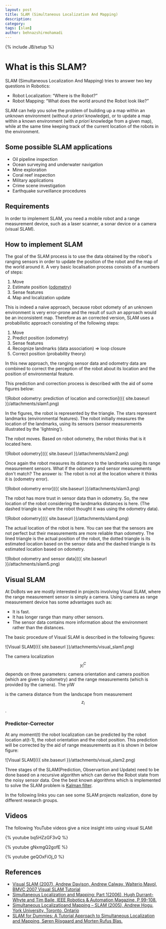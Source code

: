 ```yaml
---
layout: post
title: SLAM (Simultaneous Localization And Mapping)
description: 
category: 
tags: [slam]
author: behnazshirmohamadi
---
```

{% include JB/setup %}

# What is this SLAM?

SLAM (Simultaneous Localization And Mapping) tries to answer two key questions
in Robotics:

  * Robot Localization: “Where is the Robot?”
  * Robot Mapping: “What does the world around the Robot look like?”

SLAM can help you solve the problem of building up a map within an unknown
environment (without _a priori_ knowledge), or to update a map within a known
environment (with _a priori_ knowledge from a given map), while at the same
time keeping track of the current location of the robots in the environment.

## Some possible SLAM applications

  * Oil pipeline inspection
  * Ocean surveying and underwater navigation
  * Mine exploration
  * Coral reef inspection
  * Military applications
  * Crime scene investigation
  * Earthquake surveillance procedures

## Requirements

In order to implement SLAM, you need a mobile robot and a range measurement
device, such as a laser scanner, a sonar device or a camera (visual SLAM).

## How to implement SLAM

The goal of the SLAM process is to use the data obtained by the robot's
ranging sensors in order to update the position of the robot and the map of
the world around it. A very basic localisation process consists of a numbers
of steps:

  1. Move 
  2. Estimate position ([odometry](http://en.wikipedia.org/wiki/Odometry)) 
  3. Sense features 
  4. Map and localization update

This is indeed a naive approach, because robot odomety of an unknown
environment is very error-prone and the result of such an approach would be an
inconsistent map. Therefore as an corrected version, SLAM uses a probabilistic
approach consisting of the following steps:

  1. Move 
  2. Predict position (odometry) 
  3. Sense features 
  4. Recognize landmarks (data association) ⇒ loop closure 
  5. Correct position (probability theory)

In this new approach, the ranging sensor data and odometry data are combined
to correct the perception of the robot about its location and the position of
environmental feature.

This prediction and correction process is described with the aid of some
figures below:

![Robot odometry: prediction of location and correction]({{ site.baseurl }}/attachments/slam1.png)

In the figures, the robot is represented by the triangle. The stars represent
landmarks (environmental features). The robot initially measures the location
of the landmarks, using its sensors (sensor measurements illustrated by the 'lightning').

The robot moves. Based on robot odometry, the robot thinks that is it located
here.

![Robot odometry]({{ site.baseurl }}/attachments/slam2.png)

Once again the robot measures its distance to the landmarks using its range
measurement sensors. What if the odometry and sensor measurements don't match?
The answer is: The robot is not at the location where it thinks it is
(odometry error).

![Robot odometry error]({{ site.baseurl }}/attachments/slam3.png)

The robot has more trust in sensor data than in odometry. So, the new location
of the robot considering the landmarks distances is here. (The dashed triangle
is where the robot thought it was using the odometry data).


![Robot odometry]({{ site.baseurl }}/attachments/slam4.png)

The actual location of the robot is here. You can see that the sensors are not
perfect but their measurements are more reliable than odometry. The lined
triangle is the actual position of the robot, the dotted triangle is its
estimated location based on the sensor data and the dashed triangle is its
estimated location based on odometry.

![Robot odometry and sensor data]({{ site.baseurl }}/attachments/slam5.png)

## Visual SLAM

At DoBots we are mostly interested in projects involving Visual SLAM, where
the range measurement sensor is simply a camera. Using camera as range
measurement device has some advantages such as:

  * It is fast.
  * It has longer range than many other sensors.
  * The sensor data contains more information about the environment rather than the distances.

The basic procedure of Visual SLAM is described in the following figures:

![Visual SLAM]({{ site.baseurl }}/attachments/visual_slam1.png)

The camera localization $$y_i^C$$ depends on three parameters: camera orientation
and camera position (which are given by odometry) and the range measurements
(which is provided by the camera). The yiW

is the camera distance from the landscape from measurement $$z_i$$.

### Predictor-Corrector

At any moment(t) the robot localization can be predicted by the robot location
at(t-1), the robot orientation and the robot position. This prediction will be
corrected by the aid of range measurements as it is shown in below figure:

![Visual SLAM]({{ site.baseurl }}/attachments/visual_slam2.png)

Three stages of the SLAM(Prediction, Observartion and Update) need to be done
based on a recursive algorithm which can derive the Robot state from the noisy
sensor data. One the best known algorithms which is implemented to solve the
SLAM problem is [Kalman filter](http://en.wikipedia.org/wiki/Kalman_filter).

In the following links you can see some SLAM projects realization, done by
different research groups.


## Videos

The following YouTube videos give a nice insight into using visual SLAM:

{% youtube bq5HZzGF3vQ %}

{% youtube gNxmgQ2gofE %}

{% youtube geQOxFiOj_0 %}

## References

  * [Visual SLAM (2007), Andrew Davison, Andrew Calway, Walterio Mayol, BMVC 2007 Visual SLAM Tutorial](http://www.cs.bris.ac.uk/Research/Vision/Realtime/bmvctutorial/bmvcVslamTut07ptI.pdf)
  * [Simultaneous Localization and Mapping: Part 1(2006), Hugh Durrant-Whyte and Tim Baile, IEEE Robotics & Automation Magazine, P 99-108.](http://www.doc.ic.ac.uk/~ajd/Robotics/RoboticsResources/SLAMTutorial1.pdf)
  * [Simultaneous Localizatioand Mapping – SLAM (2005), Andrew Hogu, York University, Toronto, Ontario](http://www.cse.yorku.ca/~hogue/qual_slides.pdf)
  * [SLAM for Dummies: A Tutorial Approach to Simultaneous Localization and Mapping, Søren Riisgaard and Morten Rufus Blas.](http://ocw.mit.edu/courses/aeronautics-and-astronautics/16-412j-cognitive-robotics-spring-2005/projects/1aslam_blas_repo.pdf)


